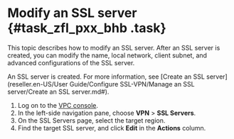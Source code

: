 # Modify an SSL server {#task_zfl_pxx_bhb .task}

This topic describes how to modify an SSL server. After an SSL server is created, you can modify the name, local network, client subnet, and advanced configurations of the SSL server.

An SSL server is created. For more information, see [Create an SSL server](reseller.en-US/User Guide/Configure SSL-VPN/Manage an SSL server/Create an SSL server.md#).

1.  Log on to the [VPC console](https://partners-intl.aliyun.com/login-required#/vpc). 
2.  In the left-side navigation pane, choose **VPN** \> **SSL Servers**. 
3.  On the SSL Servers page, select the target region. 
4.  Find the target SSL server, and click **Edit** in the **Actions** column. 

